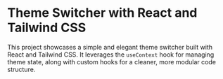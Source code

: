# Theme Switcher with React and Tailwind CSS

This project showcases a simple and elegant theme switcher built with React and Tailwind CSS. 
It leverages the  ```useContext``` hook for managing theme state, along with custom hooks for a cleaner, more modular code structure. 
